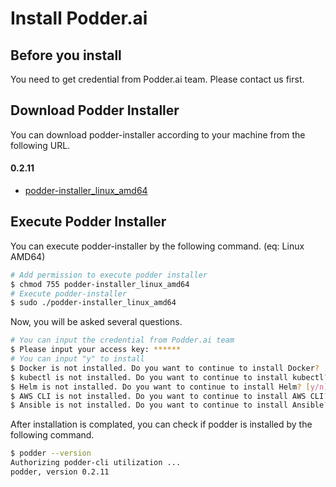 # Install Podder.ai

## Before you install
You need to get credential from Podder.ai team. Please contact us first.

## Download Podder Installer
You can download podder-installer according to your machine from the following URL.
#### 0.2.11
- [podder-installer_linux_amd64](https://s3-ap-northeast-1.amazonaws.com/podder-downloads/podder-installer/0.2.11/podder-installer_linux_amd64)


## Execute Podder Installer
You can execute podder-installer by the following command. (eq:  Linux AMD64)
```bash
# Add permission to execute podder installer
$ chmod 755 podder-installer_linux_amd64
# Execute podder-installer
$ sudo ./podder-installer_linux_amd64
```

Now, you will be asked several questions.
```bash
# You can input the credential from Podder.ai team
$ Please input your access key: ******
# You can input "y" to install
$ Docker is not installed. Do you want to continue to install Docker? [y/n] y
$ kubectl is not installed. Do you want to continue to install kubectl? [y/n] y
$ Helm is not installed. Do you want to continue to install Helm? [y/n] y
$ AWS CLI is not installed. Do you want to continue to install AWS CLI? [y/n] y
$ Ansible is not installed. Do you want to continue to install Ansible? [y/n] y
```

After installation is complated, you can check if podder is installed by the following command.
```bash
$ podder --version
Authorizing podder-cli utilization ...
podder, version 0.2.11
```



